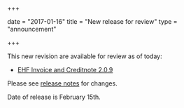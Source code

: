 +++

date = "2017-01-16"
title = "New release for review"
type = "announcement"

+++

This new revision are available for review as of today:

* [EHF Invoice and Creditnote 2.0.9](/ehf/standard/ehf-invoice-and-creditnote-2.0.9/)

Please see [release notes](https://test-vefa.difi.no/ehf/guide/release/2017-02-15/) for changes.

Date of release is February 15th.
